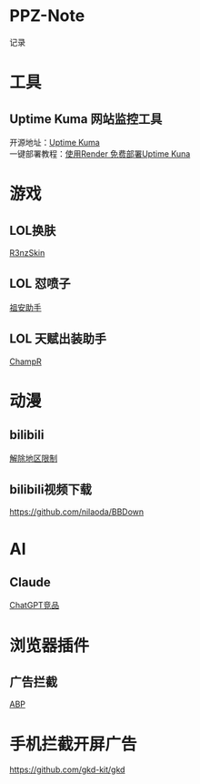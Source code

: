 # PPZ-Note
记录

# 工具
## Uptime Kuma 网站监控工具
开源地址：[Uptime Kuma](https://github.com/louislam/uptime-kuma)<br>
一键部署教程：[使用Render 免费部署Uptime Kuna](https://blog.sxbai.com/archives/render-da-jian-uptime-kuma-jian-kong)

# 游戏
## LOL换肤
[R3nzSkin](https://github.com/R3nzTheCodeGOD/R3nzSkin)

## LOL 怼喷子
[祖安助手](https://github.com/liuke-wuhan/ZuAnBot)

## LOL 天赋出装助手
[ChampR](http://https://github.com/cangzhang/champ-r)



# 动漫
## bilibili
[解除地区限制](https://github.com/yujincheng08/BiliRoaming)

## bilibili视频下载
https://github.com/nilaoda/BBDown


# AI
## Claude
[ChatGPT竞品](https://www.anthropic.com/claude-in-slack)

# 浏览器插件
## 广告拦截
[ABP](https://adblockplus.org/)
# 手机拦截开屏广告
https://github.com/gkd-kit/gkd



